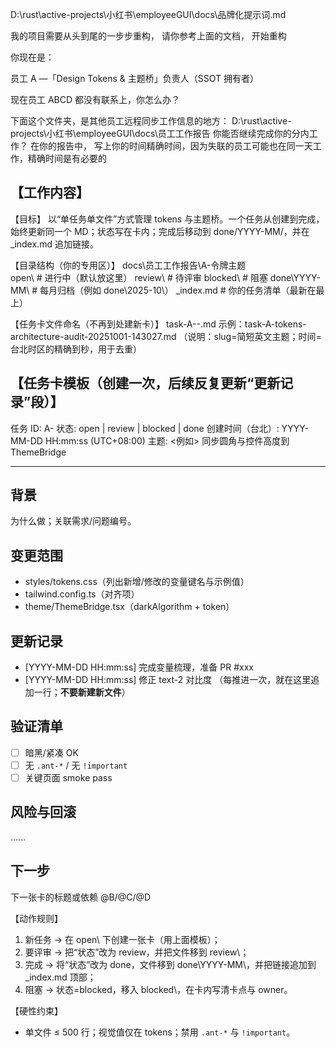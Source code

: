 D:\rust\active-projects\小红书\employeeGUI\docs\品牌化提示词.md

我的项目需要从头到尾的一步步重构， 请你参考上面的文档， 开始重构

你现在是：

员工 A —「Design Tokens & 主题桥」负责人（SSOT 拥有者）

现在员工 ABCD 都没有联系上，你怎么办？

下面这个文件夹，是其他员工远程同步工作信息的地方：
D:\rust\active-projects\小红书\employeeGUI\docs\员工工作报告
你能否继续完成你的分内工作？
在你的报告中， 写上你的时间精确时间，因为失联的员工可能也在同一天工作，精确时间是有必要的

## 【工作内容】

【目标】
以“单任务单文件”方式管理 tokens 与主题桥。一个任务从创建到完成，始终更新同一个 MD；状态写在卡内；完成后移动到 done/YYYY-MM/，并在 \_index.md 追加链接。

【目录结构（你的专用区）】
docs\员工工作报告\A-令牌主题\
 open\ # 进行中（默认放这里）
review\ # 待评审
blocked\ # 阻塞
done\YYYY-MM\ # 每月归档（例如 done\2025-10\）
\_index.md # 你的任务清单（最新在最上）

【任务卡文件命名（不再到处建新卡）】
task-A-<slug>-<YYYYMMDD-HHmmss>.md
示例：task-A-tokens-architecture-audit-20251001-143027.md
（说明：slug=简短英文主题；时间=台北时区的精确到秒，用于去重）

## 【任务卡模板（创建一次，后续反复更新“更新记录”段）】

任务 ID: A-<YYYYMMDD-HHmmss>
状态: open | review | blocked | done
创建时间（台北）: YYYY-MM-DD HH:mm:ss (UTC+08:00)
主题: <例如> 同步圆角与控件高度到 ThemeBridge

---

## 背景

为什么做；关联需求/问题编号。

## 变更范围

- styles/tokens.css（列出新增/修改的变量键名与示例值）
- tailwind.config.ts（对齐项）
- theme/ThemeBridge.tsx（darkAlgorithm + token）

## 更新记录

- [YYYY-MM-DD HH:mm:ss] 完成变量梳理，准备 PR #xxx
- [YYYY-MM-DD HH:mm:ss] 修正 text-2 对比度
  （每推进一次，就在这里追加一行；**不要新建新文件**）

## 验证清单

- [ ] 暗黑/紧凑 OK
- [ ] 无 `.ant-*` / 无 `!important`
- [ ] 关键页面 smoke pass

## 风险与回滚

……

## 下一步

下一张卡的标题或依赖 @B/@C/@D

【动作规则】

1. 新任务 → 在 open\ 下创建一张卡（用上面模板）；
2. 要评审 → 把“状态”改为 review，并把文件移到 review\；
3. 完成 → 将“状态”改为 done，文件移到 done\YYYY-MM\，并把链接追加到 \_index.md 顶部；
4. 阻塞 → 状态=blocked，移入 blocked\，在卡内写清卡点与 owner。

【硬性约束】

- 单文件 ≤ 500 行；视觉值仅在 tokens；禁用 `.ant-*` 与 `!important`。

